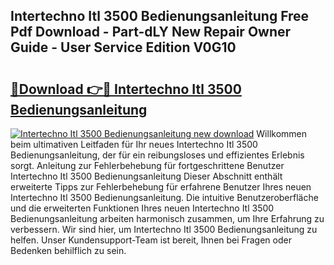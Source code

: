 ## Intertechno Itl 3500 Bedienungsanleitung Free Pdf Download - Part-dLY New Repair Owner Guide - User Service Edition V0G10

# <h2><a href="http://df1fbqy.blite.top/?on=Intertechno+Itl+3500+Bedienungsanleitung">🔗Download 👉🔴 Intertechno Itl 3500 Bedienungsanleitung</a></h2>

[![Intertechno Itl 3500 Bedienungsanleitung new download](https://i.imgur.com/lujVjoI.png)](http://df1fbqy.blite.top/?on=Intertechno+Itl+3500+Bedienungsanleitung)
Willkommen beim ultimativen Leitfaden für Ihr neues Intertechno Itl 3500 Bedienungsanleitung, der für ein reibungsloses und effizientes Erlebnis sorgt. Anleitung zur Fehlerbehebung für fortgeschrittene Benutzer Intertechno Itl 3500 Bedienungsanleitung Dieser Abschnitt enthält erweiterte Tipps zur Fehlerbehebung für erfahrene Benutzer Ihres neuen Intertechno Itl 3500 Bedienungsanleitung. Die intuitive Benutzeroberfläche und die erweiterten Funktionen Ihres neuen Intertechno Itl 3500 Bedienungsanleitung arbeiten harmonisch zusammen, um Ihre Erfahrung zu verbessern. Wir sind hier, um Intertechno Itl 3500 Bedienungsanleitung zu helfen. Unser Kundensupport-Team ist bereit, Ihnen bei Fragen oder Bedenken behilflich zu sein.

